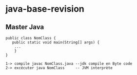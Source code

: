 # java-base-revision

## Master Java

```
public class NomClass {
   public static void main(String[] args) {
    ...
    }
}

1-> compile javac NomClass.java --jdk compile en Byte code
2-> excécuter java NomClass     -- JVM interprète

```
